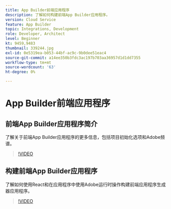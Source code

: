 ```yaml
---
title: App Builder前端应用程序
description: 了解如何构建前端App Builder应用程序。
version: Cloud Service
feature: App Builder
topic: Integrations, Development
role: Developer, Architect
level: Beginner
kt: 9459,9483
thumbnail: 339244.jpg
exl-id: 0e5319ea-b053-44bf-ac9c-9b0dee51eac4
source-git-commit: a14ee350b3fdc3ac197b703aa36957d1d1dd7355
workflow-type: tm+mt
source-wordcount: '63'
ht-degree: 0%

---
```


# App Builder前端应用程序

## 前端App Builder应用程序简介

了解关于前端App Builder应用程序的更多信息，包括项目初始化选项和Adobe频谱。

>[!VIDEO](https://video.tv.adobe.com/v/339247/?quality=12&learn=on)

## 构建前端App Builder应用程序

了解如何使用React和在应用程序中使用Adobe运行时操作构建前端应用程序生成器应用程序。

>[!VIDEO](https://video.tv.adobe.com/v/339248/?quality=12&learn=on)
